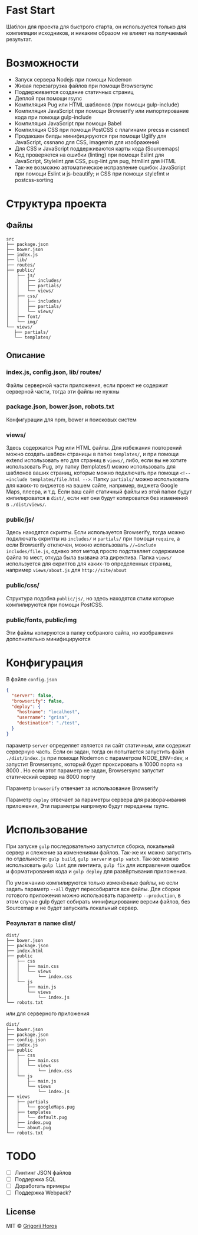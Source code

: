 # Fast Start 

Шаблон для проекта для быстрого старта, он используется только для компиляции исходников,
и никаким образом не влияет на получаемый результат.

# Возможности

* Запуск сервера Nodejs при помощи Nodemon
* Живая перезагрузка файлов при помощи Browsersync
* Поддерживается создание статичных страниц
* Деплой при помощи rsync
* Компиляция Pug или HTML шаблонов (при помощи gulp-include)
* Компиляция JavaScript при помощи Browserify или импортирование кода при помощи gulp-include
* Компиляция JavaScript при помощи Babel
* Компиляция CSS при помощи PostCSS с плагинами precss и cssnext
* Продакшен билды минифицируются при помощи Uglify для JavaScript, cssnano для CSS, imagemin для изображений
* Для CSS и JavaScript поддерживаются карты кода (Sourcemaps)
* Код проверяется на ошибки (linting) при помощи Eslint для JavaScript, Stylelint для CSS, pug-lint для pug, htmllint для HTML
* Так-же возможно автоматическое исправление ошибок JavaScript при помощи Eslint и js-beautify; и CSS при помощи stylefmt и postcss-sorting

# Структура проекта

## Файлы

```
src
├── package.json
├── bower.json
├── index.js
├── lib/
├── routes/
├── public/
│   ├── js/
│   │   ├── includes/
│   │   ├── partials/
│   │   └── views/
│   ├── css/
│   │   ├── includes/
│   │   ├── partials/
│   │   └── views/
│   ├── font/
│   └── img/
└── views/
   ├── partials/
   └── templates/
```

## Описание

### index.js, config.json, lib/ routes/

Файлы серверной части приложения, если проект не содержит серверной части, тогда эти файлы не нужны

### package.json, bower.json, robots.txt

Конфигурации для npm, bower и поисковых систем

### views/

Здесь содержатся Pug или HTML файлы. 
Для избежания повторений можно создать шаблон страницы в папке `templates/`, 
и при помощи extend использовать его для страниц в `views/`, либо, 
если вы не хотите использовать Pug, 
эту папку (templates/) можно использовать для шаблонов ваших страниц, 
которые можно подключать при помощи `<!--=include templates/file.html -->`.
Папку `partials/` можно использовать для каких-то виджетов на вашем сайте, 
например, виджета Google Maps, плеера, и т.д. Если ваш сайт статичный
файлы из этой папки будут кмпилироватся в `dist/`, если нет они будут копироватся без изменений 
в `./dist/views/`.

### public/js/

Здесь находятся скрипты. Если используется Browserify, 
тогда можно подключать скрипты из `includes/` и `partials/` при помощи
`require`, а если Browserify отключен, можно использовать `//=include includes/file.js`, 
однако этот метод просто подставляет содержимое файла то мест, откуда была вызвана эта директива.
Папка `views/` используется для скриптов для каких-то определенных страниц, 
например `views/about.js` для `http://site/about`

### public/css/

Структура подобна `public/js/`, но здесь находятся стили которые компилируются при помощи PostCSS.

### public/fonts, public/img

Эти файлы копируются в папку собраного сайта, но изображения дополнительно минифицируются

# Конфигурация

В файле `config.json`
```json
{
  "server": false,
  "browserify": false,
  "deploy": {
    "hostname": "localhost",
    "username": "grisa",
    "destination": "./test",
  }
}
```
параметр `server` определяет является ли сайт статичным, или содержит серверную часть.
Если он задан, тогда он попытается запустить файл `./dist/index.js` при помощи
Nodemon с параметром NODE_ENV=dev, и запустит Browsersync, 
который будет проксировать в 10000 порта на 8000 . 
Но если этот параметр не задан, Browsersync запустит статический сервер на 8000 порту

Параметр `browserify` отвечает за использование Browserify

Параметр `deploy` отвечает за параметры сервера для разворачивания приложения,
Эти параметры напрямую будут переданны rsync.

# Использование

При запуске `gulp` последовательно запустится сборка, локальный сервер и 
слежение за изменениями файлов. Так-же их можно запустить по отдельности: 
`gulp build`, `gulp server` и `gulp watch`.
Так-же можно использовать `gulp lint` для линтинга, 
`gulp fix` для исправления ошибок и форматирования кода и 
`gulp deploy` для развёртывания приложения.

По уможчанию компилируются только изменённые файлы, но если задать параметр `--all`
будут пересобиратся все файлы.
Для сборки готового приложения можно использовать параметр `--production`, 
в этом случае gulp будет собирать минифицирование версии файлов, без Sourcemap
и не будет запускать локальный сервер.

### Результат в папке dist/
```
dist/
├── bower.json
├── package.json
├── index.html
├── public
│   ├── css
│   │   ├── main.css
│   │   └── views
│   │       └── index.css
│   └── js
│       ├── main.js
│       └── views
│           └── index.js
└── robots.txt
```
или для серверного приложения
```
dist/
├── bower.json
├── package.json
├── config.json
├── index.js
├── public
│   ├── css
│   │   ├── main.css
│   │   └── views
│   │       └── index.css
│   └── js
│       ├── main.js
│       └── views
│           └── index.js
├── views
│   ├── partials
│   │   └── googleMaps.pug
│   ├── templates
│   │   └── default.pug
│   ├── index.pug
│   └── about.pug
└── robots.txt
```

# TODO

- [ ] Линтинг JSON файлов
- [ ] Поддержка SQL
- [ ] Доработать примеры
- [ ] Поддержка Webpack?

## License

MIT © [Grigorii Horos](https://github.com/horosgrisa)
